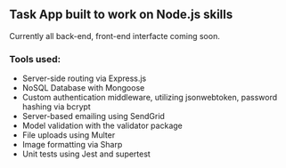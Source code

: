 ## Task App built to work on Node.js skills

Currently all back-end, front-end interfacte coming soon.

### Tools used:
- Server-side routing via Express.js
- NoSQL Database with Mongoose
- Custom authentication middleware, utilizing jsonwebtoken, password hashing via bcrypt
- Server-based emailing using SendGrid
- Model validation with the validator package
- File uploads using Multer
- Image formatting via Sharp
- Unit tests using Jest and supertest